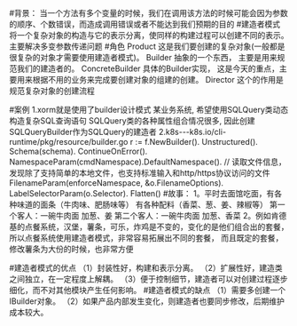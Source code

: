 
#背景：
	当一个方法有多个变量的时候，我们在调用该方法的时候可能会因为参数的顺序、个数错误，而造成调用错误或者不能达到我们预期的目的
#建造者模式
	将一个复杂对象的构造与它的表示分离，使同样的构建过程可以创建不同的表示。主要解决多变参数传递问题
#角色
	Product 这是我们要创建的复杂对象(一般都是很复杂的对象才需要使用建造者模式)。
	Builder 抽象的一个东西， 主要是用来规范我们的建造者的。
	ConcreteBuilder 具体的Builder实现， 这是今天的重点，主要用来根据不用的业务来完成要创建对象的组建的创建。
	Director 这个的作用是规范复杂对象的创建流程

#案例
	1.xorm就是使用了builder设计模式
	某业务系统, 希望使用SQLQuery类动态构造复杂SQL查询语句
	SQLQuery类的各种属性组合情况很多, 因此创建SQLQueryBuilder作为SQLQuery的建造者
	2.k8s---k8s.io/cli-runtime/pkg/resource/builder.go
	r := f.NewBuilder().
		Unstructured().
		Schema(schema).
		ContinueOnError().
		NamespaceParam(cmdNamespace).DefaultNamespace().
		// 读取文件信息，发现除了支持简单的本地文件，也支持标准输入和http/https协议访问的文件
		FilenameParam(enforceNamespace, &o.FilenameOptions).
		LabelSelectorParam(o.Selector).
		Flatten()
#故事：
	1。平时去面馆吃面，有各种味道的面条（牛肉味、肥肠味等）
		有各种配料（香菜、葱、姜、辣椒等）
		第一个客人：一碗牛肉面 加葱、姜
		第二个客人：一碗牛肉面 加葱、香菜
	2。例如肯德基的点餐系统，汉堡，薯条，可乐，炸鸡是不变的，变化的是他们组合出的套餐，所以点餐系统使用建造者模式，非常容易拓展出不同的套餐，
		而且既定的套餐，修改薯条为大份的时候，也非常方便

#建造者模式的优点
（1）封装性好，构建和表示分离。
（2）扩展性好，建造类之间独立，在一定程度上解耦。
（3）便于控制细节，建造者可以对创建过程逐步细化，而不对其他模块产生任何影响。
#建造者模式的缺点
（1）需要多创建一个IBuilder对象。
（2）如果产品内部发生变化，则建造者也要同步修改，后期维护成本较大。

